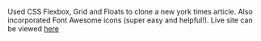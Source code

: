 Used CSS Flexbox, Grid and Floats to clone a new york times article. Also incorporated Font Awesome icons (super easy and helpful!). Live site can be viewed [here](https://mvangin.github.io/nytimes-clone/)
